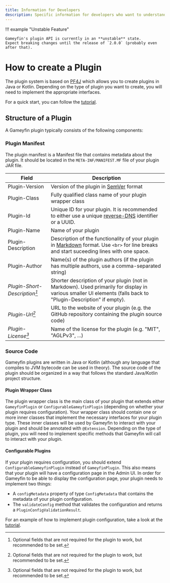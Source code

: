```yaml
---
title: Information for Developers
description: Specific information for developers who want to understand how to work with the plugin system
---
```


!!! example "Unstable Feature"

    Gameyfin's plugin API is currently in an **unstable** state.  
    Expect breaking changes until the release of `2.0.0` (probably even after that).

# How to create a Plugin

The plugin system is based on [PF4J](https://github.com/pf4j/pf4j) which allows you to create plugins in Java or Kotlin.
Depending on the type of plugin you want to create, you will need to implement the appropriate interfaces.

For a quick start, you can follow the [tutorial](tutorial.md).

## Structure of a Plugin

A Gameyfin plugin typically consists of the following components:

### Plugin Manifest

The plugin manifest is a Manifest file that contains metadata about the plugin.
It should be located in the `META-INF/MANIFEST.MF` file of your plugin JAR file.

| Field                          | Description                                                                                                                                                         |
|--------------------------------|---------------------------------------------------------------------------------------------------------------------------------------------------------------------|
| Plugin-Version                 | Version of the plugin in [SemVer](https://semver.org) format                                                                                                        |
| Plugin-Class                   | Fully qualified class name of your plugin wrapper class                                                                                                             |
| Plugin-Id                      | Unique ID for your plugin. It is recommended to either use a unique [reverse-DNS](https://en.wikipedia.org/wiki/Reverse_domain_name_notation) identifier or a UUID. |
| Plugin-Name                    | Name of your plugin                                                                                                                                                 |
| Plugin-Description             | Description of the functionality of your plugin in [Markdown](https://commonmark.org/) format. Use `<br>` for line breaks and start suceeding lines with one space. |
| Plugin-Author                  | Name(s) of the plugin authors (if the plugin has multiple authors, use a comma-separated string)                                                                    |
| _Plugin-Short-Description[^1]_ | Shorter description of your plugin (not in Markdown). Used primarily for display in various smaller UI elements (falls back to "Plugin-Description" if empty).      |
| _Plugin-Url[^1]_               | URL to the website of your plugin (e.g. the GitHub repository containing the plugin source code)                                                                    |
| _Plugin-License[^1]_           | Name of the license for the plugin (e.g. "MIT", "AGLPv3", ...)                                                                                                      |

[^1]: Optional fields that are not required for the plugin to work, but recommended to be set.

### Source Code

Gameyfin plugins are written in Java or Kotlin (although any language that compiles to JVM bytecode can be used in theory).
The source code of the plugin should be organized in a way that follows the standard Java/Kotlin project structure.

#### Plugin Wrapper Class

The plugin wrapper class is the main class of your plugin that extends either `GameyfinPlugin` or `ConfigurableGameyfinPlugin` (depending on whether your plugin requires configuration).
Your wrapper class should contain one or more inner classes that implement the necessary interfaces for your plugin type.
These inner classes will be used by Gameyfin to interact with your plugin and should be annotated with `@Extension`.
Depending on the type of plugin, you will need to implement specific methods that Gameyfin will call to interact with your plugin.

#### Configurable Plugins

If your plugin requires configuration, you should extend `ConfigurableGameyfinPlugin` instead of `GameyfinPlugin`.
This also means that your plugin will have a configuration page in the Admin UI.
In order for Gameyfin to be able to display the configuration page, your plugin needs to implement two things:

- A `configMetadata` property of type `ConfigMetadata` that contains the metadata of your plugin configuration.
- The `validateConfig` method that validates the configuration and returns a `PluginConfigValidationResult`.

For an example of how to implement plugin configuration, take a look at the [tutorial](tutorial.md#creating-your-first-plugin).

